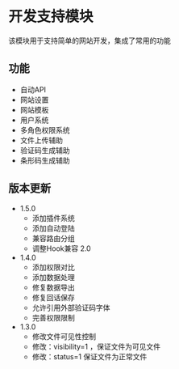 # 开发支持模块

该模块用于支持简单的网站开发，集成了常用的功能

## 功能
- 自动API
- 网站设置
- 网站模板
- 用户系统
- 多角色权限系统
- 文件上传辅助
- 验证码生成辅助
- 条形码生成辅助


## 版本更新
- 1.5.0
    - 添加插件系统
    - 添加自动登陆
    - 兼容路由分组
    - 调整Hook兼容 2.0
- 1.4.0
    - 添加权限对比
    - 添加数据处理
    - 修复数据导出
    - 修复回话保存
    - 允许引用外部验证码字体
    - 完善权限限制
- 1.3.0
    - 修改文件可见性控制
    - 修改：visibility=1 ，保证文件为可见文件
    - 修改：status=1 保证文件为正常文件